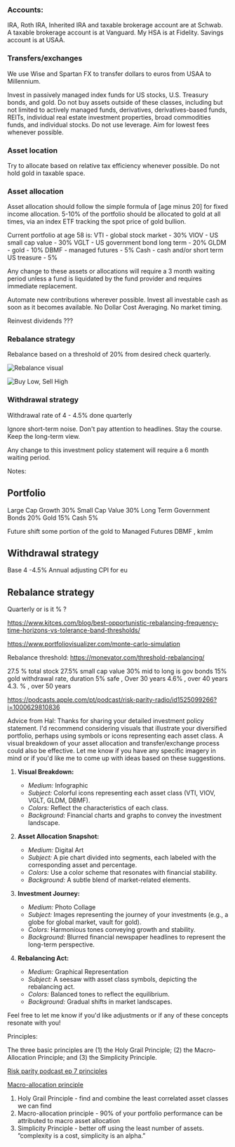 
### Accounts:
IRA, Roth IRA, Inherited IRA and taxable brokerage account are at Schwab. A taxable brokerage account is at Vanguard. My HSA is at Fidelity. Savings account is at USAA. 

### Transfers/exchanges
We use Wise and Spartan FX to transfer dollars to euros from USAA to Millennium.

Invest in passively managed index funds for US stocks, U.S. Treasury bonds, and gold. Do not buy assets outside of these classes, including but not limited to actively managed funds, derivatives, derivatives-based funds, REITs, individual real estate investment properties, broad commodities funds, and individual stocks. Do not use leverage. Aim for lowest fees whenever possible. 

### Asset location
Try to allocate based on relative tax efficiency whenever possible. Do not hold gold in taxable space.  



### Asset allocation
Asset allocation should follow the simple formula of [age minus 20] for fixed income allocation.  5-10% of the portfolio should be allocated to gold at all times, via an index ETF tracking the spot price of gold bullion. 

Current portfolio at age 58 is: 
VTI - global stock market - 30% 
VIOV - US small cap value  - 30% 
VGLT - US government bond long term - 20% 
GLDM - gold - 10%
DBMF - managed futures - 5%
Cash - cash and/or short term US treasure - 5% 

Any change to these assets or allocations will require a 3 month waiting period unless a fund is liquidated by the fund provider and requires immediate replacement. 

Automate new contributions wherever possible. Invest all investable cash as soon as it becomes available. No Dollar Cost Averaging. No market timing. 

Reinvest dividends ???

### Rebalance strategy 
Rebalance based on a threshold of 20% from desired check quarterly. 

![Rebalance visual](https://www.definefinancial.com/wp-content/uploads/2020/10/Sell-High-Buy-Low-717x259.png)

![Buy Low, Sell High](https://c2.staticflickr.com/8/7384/9681616250_5d57d8d182_z.jpg)
### Withdrawal strategy 
Withdrawal rate of 4 - 4.5% done quarterly

Ignore short-term noise. Don't pay attention to headlines. Stay the course. Keep the long-term view. 

Any change to this investment policy statement will require a 6 month waiting period.


Notes:


## Portfolio
Large Cap Growth 30%
Small Cap Value 30%
Long Term Government Bonds 20%
Gold 15%
Cash 5%

Future shift some portion of the gold to Managed Futures DBMF , kmlm 

## Withdrawal strategy 
Base 4 -4.5% 
Annual adjusting CPI for eu

## Rebalance strategy 
Quarterly or is it % ?

https://www.kitces.com/blog/best-opportunistic-rebalancing-frequency-time-horizons-vs-tolerance-band-thresholds/

https://www.portfoliovisualizer.com/monte-carlo-simulation

Rebalance threshold:
https://monevator.com/threshold-rebalancing/

27.5 % total stock
27.5% small cap value 
30% mid to long is gov bonds 
15% gold 
withdrawal rate, duration
5% safe  , Over 30 years 
4.6% , over 40 years 
4.3. % , over 50 years 

https://podcasts.apple.com/pt/podcast/risk-parity-radio/id1525099266?i=1000629810836


Advice from Hal:
Thanks for sharing your detailed investment policy statement. I'd recommend considering visuals that illustrate your diversified portfolio, perhaps using symbols or icons representing each asset class. A visual breakdown of your asset allocation and transfer/exchange process could also be effective. Let me know if you have any specific imagery in mind or if you'd like me to come up with ideas based on these suggestions.

1. **Visual Breakdown:**
   - *Medium:* Infographic
   - *Subject:* Colorful icons representing each asset class (VTI, VIOV, VGLT, GLDM, DBMF).
   - *Colors:* Reflect the characteristics of each class.
   - *Background:* Financial charts and graphs to convey the investment landscape.

2. **Asset Allocation Snapshot:**
   - *Medium:* Digital Art
   - *Subject:* A pie chart divided into segments, each labeled with the corresponding asset and percentage.
   - *Colors:* Use a color scheme that resonates with financial stability.
   - *Background:* A subtle blend of market-related elements.

3. **Investment Journey:**
   - *Medium:* Photo Collage
   - *Subject:* Images representing the journey of your investments (e.g., a globe for global market, vault for gold).
   - *Colors:* Harmonious tones conveying growth and stability.
   - *Background:* Blurred financial newspaper headlines to represent the long-term perspective.

4. **Rebalancing Act:**
   - *Medium:* Graphical Representation
   - *Subject:* A seesaw with asset class symbols, depicting the rebalancing act.
   - *Colors:* Balanced tones to reflect the equilibrium.
   - *Background:* Gradual shifts in market landscapes.

Feel free to let me know if you'd like adjustments or if any of these concepts resonate with you!




Principles:

The three basic principles are (1) the Holy Grail Principle; (2) the Macro-Allocation Principle; and (3) the Simplicity Principle.

[Risk parity podcast ep 7 principles](https://www.riskparityradio.com/podcast)

[Macro-allocation principle](https://www.portfoliovisualizer.com/asset-correlations)

1. Holy Grail Principle - find and combine the least correlated asset classes we can find 
2. Macro-allocation principle - 90% of your portfolio performance can be attributed to macro asset allocation 
3. Simplicity Principle - better off using the least number of assets. ”complexity is a cost, simplicity is an alpha.”